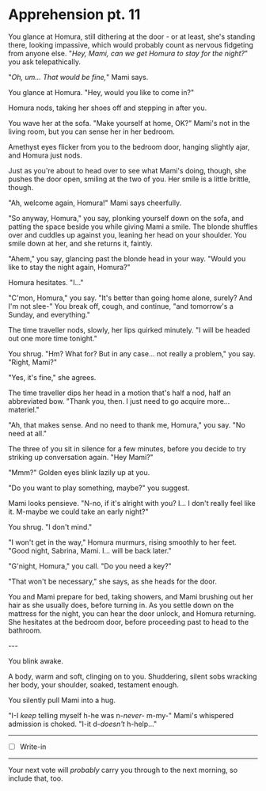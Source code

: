 # Apprehension pt. 11

You glance at Homura, still dithering at the door - or at least, she's standing there, looking impassive, which would probably count as nervous fidgeting from anyone else. "*Hey, Mami, can we get Homura to stay for the night?*" you ask telepathically.

"*Oh, um... That would be fine,*" Mami says.

You glance at Homura. "Hey, would you like to come in?"

Homura nods, taking her shoes off and stepping in after you.

You wave her at the sofa. "Make yourself at home, OK?" Mami's not in the living room, but you can sense her in her bedroom.

Amethyst eyes flicker from you to the bedroom door, hanging slightly ajar, and Homura just nods.

Just as you're about to head over to see what Mami's doing, though, she pushes the door open, smiling at the two of you. Her smile is a little brittle, though.

"Ah, welcome again, Homura!" Mami says cheerfully.

"So anyway, Homura," you say, plonking yourself down on the sofa, and patting the space beside you while giving Mami a smile. The blonde shuffles over and cuddles up against you, leaning her head on your shoulder. You smile down at her, and she returns it, faintly.

"Ahem," you say, glancing past the blonde head in your way. "Would you like to stay the night again, Homura?"

Homura hesitates. "I..."

"C'mon, Homura," you say. "It's better than going home alone, surely? And I'm not slee-" You break off, cough, and continue, "and tomorrow's a Sunday, and everything."

The time traveller nods, slowly, her lips quirked minutely. "I will be headed out one more time tonight."

You shrug. "Hm? What for? But in any case... not really a problem," you say. "Right, Mami?"

"Yes, it's fine," she agrees.

The time traveller dips her head in a motion that's half a nod, half an abbreviated bow. "Thank you, then. I just need to go acquire more... materiel."

"Ah, that makes sense. And no need to thank me, Homura," you say. "No need at all."

The three of you sit in silence for a few minutes, before you decide to try striking up conversation again. "Hey Mami?"

"Mmm?" Golden eyes blink lazily up at you.

"Do you want to play something, maybe?" you suggest.

Mami looks pensieve. "N-no, if it's alright with you? I... I don't really feel like it. M-maybe we could take an early night?"

You shrug. "I don't mind."

"I won't get in the way," Homura murmurs, rising smoothly to her feet. "Good night, Sabrina, Mami. I... will be back later."

"G'night, Homura," you call. "Do you need a key?"

"That won't be necessary," she says, as she heads for the door.

You and Mami prepare for bed, taking showers, and Mami brushing out her hair as she usually does, before turning in. As you settle down on the mattress for the night, you can hear the door unlock, and Homura returning. She hesitates at the bedroom door, before proceeding past to head to the bathroom.

---​

You blink awake.

A body, warm and soft, clinging on to you. Shuddering, silent sobs wracking her body, your shoulder, soaked, testament enough.

You silently pull Mami into a hug.

"I-I *keep* telling myself h-he was n-*never-* m-my-" Mami's whispered admission is choked. "I-it d-*doesn't* h-help..."

---

- [ ] Write-in

---

Your next vote will *probably* carry you through to the next morning, so include that, too.
